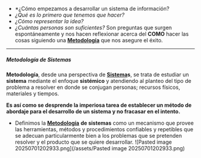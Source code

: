 - *¿Cómo empezamos a desarrollar un sistema de información? 
- *¿Qué es lo primero que tenemos que hacer?* 
- *¿Cómo representar la idea?* 
- *¿Cuántas personas son suficientes?* 
Son preguntas que surgen espontáneamente y nos hacen reflexionar acerca del **COMO** hacer las cosas siguiendo una **[Metodología](Metodología)** que nos asegure el éxito.
****
##### **Metodología de Sistemas**
**Metodología**, desde una perspectiva de **[Sistema](Sistema.md)s**, se trata de estudiar un **sistema** mediante el enfoque **sistémico** y atendiendo al planteo del tipo de problema a resolver en donde se conjugan personas; recursos físicos, materiales y tiempos.

**Es así como se desprende la imperiosa tarea de establecer un método de abordaje para el desarrollo de un sistema y no fracasar en el intento.**

- Definimos la **[Metodología](Metodología.md)** **de sistemas** como un mecanismo que provee las herramientas, métodos y procedimientos confiables y repetibles que se adecuan particularmente bien a los problemas que se pretenden resolver y el producto que se quiere desarrollar.
![Pasted image 20250701202933.png](/assets/Pasted image 20250701202933.png)